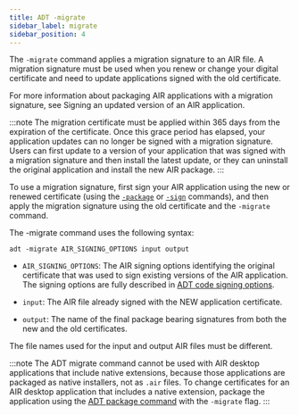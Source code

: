 ```yaml
---
title: ADT -migrate
sidebar_label: migrate
sidebar_position: 4
---
```


The `-migrate` command applies a migration signature to an AIR file. A migration signature must be used when you renew or change your digital certificate and need to update applications signed with the old certificate.

For more information about packaging AIR applications with a migration signature, see Signing an updated version of an AIR application.

:::note
The migration certificate must be applied within 365 days from the expiration of the certificate. Once this grace period has elapsed, your application updates can no longer be signed with a migration signature. Users can first update to a version of your application that was signed with a migration signature and then install the latest update, or they can uninstall the original application and install the new AIR package.
:::

To use a migration signature, first sign your AIR application using the new or renewed certificate (using the [`-package`](package) or [`-sign`](sign) commands), and then apply the migration signature using the old certificate and the `-migrate` command.

The -migrate command uses the following syntax:

```
adt -migrate AIR_SIGNING_OPTIONS input output
```

- `AIR_SIGNING_OPTIONS`: The AIR signing options identifying the original certificate that was used to sign existing versions of the AIR application. The signing options are fully described in [ADT code signing options](../option-sets/code-signing-options).

- `input`: The AIR file already signed with the NEW application certificate.

- `output`: The name of the final package bearing signatures from both the new and the old certificates.

The file names used for the input and output AIR files must be different.


:::note
The ADT migrate command cannot be used with AIR desktop applications that include native extensions, because those applications are packaged as native installers, not as `.air` files. To change certificates for an AIR desktop application that includes a native extension, package the application using the [ADT package command](package) with the `-migrate` flag.
:::